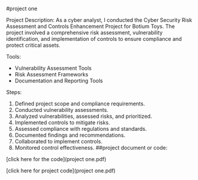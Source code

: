 #project one

Project Description:
As a cyber analyst, I conducted the Cyber Security Risk Assessment and Controls Enhancement Project for Botium Toys. 
The project involved a comprehensive risk assessment, 
vulnerability identification, and implementation of controls to ensure compliance and protect critical assets.

Tools:
- Vulnerability Assessment Tools
- Risk Assessment Frameworks
- Documentation and Reporting Tools

Steps:
1. Defined project scope and compliance requirements.
2. Conducted vulnerability assessments.
3. Analyzed vulnerabilities, assessed risks, and prioritized.
4. Implemented controls to mitigate risks.
5. Assessed compliance with regulations and standards.
6. Documented findings and recommendations.
7. Collaborated to implement controls.
8. Monitored control effectiveness.
##project document or  code:

[click here for the code](project one.pdf)







[click here for project code](project one.pdf)
   

